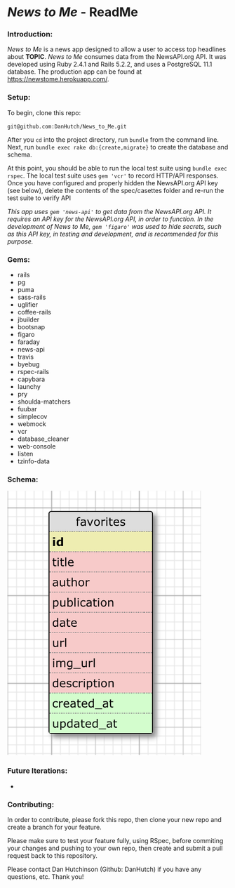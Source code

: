 # *News to Me* - ReadMe

### Introduction:

*News to Me* is a news app designed to allow a user to access top headlines about **TOPIC**. *News to Me* consumes data from the NewsAPI.org API. It was developed using Ruby 2.4.1 and Rails 5.2.2, and uses a PostgreSQL 11.1 database. The production app can be found at https://newstome.herokuapp.com/.

### Setup:

To begin, clone this repo:

```
git@github.com:DanHutch/News_to_Me.git
```
After you `cd` into the project directory, run `bundle` from the command line.
Next, run `bundle exec rake db:{create,migrate}` to create the database and schema.

At this point, you should be able to run the local test suite using `bundle exec rspec`.
The local test suite uses `gem 'vcr'` to record HTTP/API responses. Once you have configured and properly hidden the NewsAPI.org API key (see below), delete the contents of the spec/casettes folder and re-run the test suite to verify API

*This app uses `gem 'news-api'` to get data from the NewsAPI.org API. It requires an API key for the NewsAPI.org API, in order to function. In the development of News to Me, `gem 'figaro'` was used to hide secrets, such as this API key, in testing and development, and is recommended for this purpose.*



### Gems:

- rails
- pg
- puma
- sass-rails
- uglifier
- coffee-rails
- jbuilder
- bootsnap
- figaro
- faraday
- news-api
- travis
- byebug
- rspec-rails
- capybara
- launchy
- pry
- shoulda-matchers
- fuubar
- simplecov
- webmock
- vcr
- database_cleaner
- web-console
- listen
- tzinfo-data

### Schema:

![Schema Diagram](./schema_diagram.png)

### Future Iterations:

-

### Contributing:

In order to contribute, please fork this repo, then clone your new repo and create a branch for your feature.

Please make sure to test your feature fully, using RSpec, before commiting your changes and pushing to your own repo, then create and submit a pull request back to this repository.

Please contact Dan Hutchinson (Github: DanHutch) if you have any questions, etc. Thank you!